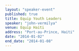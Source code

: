 ```yaml
---
layout: "speaker-event"
published: true
title: Equip Youth Leaders
speaker: "john-vermilya"
venue: Equip Haiti
address: "Port-au-Prince, Haiti"
date: "2014-01-02"
end_date: "2014-01-08"
---
```


